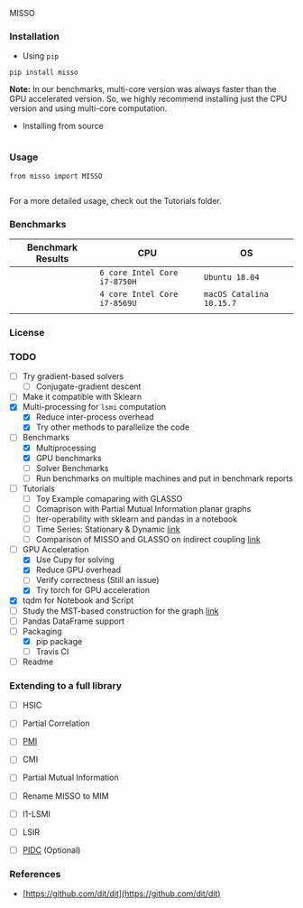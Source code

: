 MISSO


### Installation
 - Using `pip`
```
pip install misso
```
**Note:** In our benchmarks, multi-core version was always faster than the GPU accelerated version. So, we
highly recommend installing just the CPU version and using multi-core computation.

- Installing from source
```

```

### Usage
```
from misso import MISSO


```
For a more detailed usage, check out the Tutorials folder.

### Benchmarks

|       **Benchmark Results**            |              **CPU**               |      **OS**                |
|----------------------------------------|------------------------------------|----------------------------|
|                                        |   `6 core Intel Core i7-8750H`     |   `Ubuntu 18.04`           |
|                                        |   `4 core Intel Core i7-8569U`     |   `macOS Catalina 10.15.7` |
|                                        |                                    |                            |


### License




### TODO
- [ ] Try gradient-based solvers 
    - [ ] Conjugate-gradient descent
- [ ] Make it compatible with Sklearn
- [x] Multi-processing for `lsmi` computation
    - [x] Reduce inter-process overhead
    - [x] Try other methods to parallelize the code
- [ ] Benchmarks
    - [x] Multiprocessing
    - [x] GPU benchmarks
    - [ ] Solver Benchmarks
    - [ ] Run benchmarks on multiple machines and put in benchmark reports
- [ ] Tutorials
    - [ ] Toy Example comaparing with GLASSO
    - [ ] Comaprison with Partial Mutual Information planar graphs
    - [ ] Iter-operability with sklearn and pandas in a notebook
    - [ ] Time Series: Stationary & Dynamic [link](https://academic.oup.com/cercor/article-pdf/24/3/663/14099596/bhs352.pdf)
    - [ ] Comparison of MISSO and GLASSO on indirect coupling [link](https://academic.oup.com/bioinformatics/article-pdf/28/2/184/16908913/btr638.pdf)
- [ ] GPU Acceleration    
    - [x] Use Cupy for solving
    - [x] Reduce GPU overhead 
    - [ ] Verify correctness (Still an issue)
    - [x] Try torch for GPU acceleration
- [x] tqdm for Notebook and Script
- [ ] Study the MST-based construction for the graph [link](https://arxiv.org/pdf/1703.00485.pdf)
- [ ] Pandas DataFrame support
- [ ] Packaging
    - [x] pip package
    - [ ] Travis CI
- [ ] Readme

### Extending to a full library
- [ ] HSIC
- [ ] Partial Correlation
- [ ] [PMI](https://www.pnas.org/content/113/18/5130.short)
- [ ] CMI 
- [ ] Partial Mutual Information
- [ ] Rename MISSO to MIM
- [ ] l1-LSMI
- [ ] LSIR
- [ ] [PIDC](https://www.cell.com/cell-systems/pdfExtended/S2405-4712(17)30386-1) (Optional)


### References
- [https://github.com/dit/dit](https://github.com/dit/dit)
